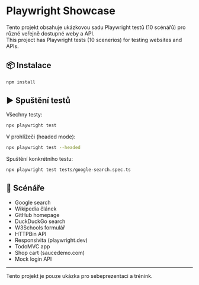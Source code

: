 # Playwright Showcase

Tento projekt obsahuje ukázkovou sadu Playwright testů (10 scénářů) pro různé veřejně dostupné weby a API.  
This project has Playwright tests (10 scenerios) for testing websites and APIs. 

## 📦 Instalace

```bash
npm install
```

## ▶️ Spuštění testů

Všechny testy:

```bash
npx playwright test
```

V prohlížeči (headed mode):

```bash
npx playwright test --headed
```

Spuštění konkrétního testu:

```bash
npx playwright test tests/google-search.spec.ts
```

## 🧪 Scénáře
- Google search
- Wikipedia článek
- GitHub homepage
- DuckDuckGo search
- W3Schools formulář
- HTTPBin API
- Responsivita (playwright.dev)
- TodoMVC app
- Shop cart (saucedemo.com)
- Mock login API

---
Tento projekt je pouze ukázka pro sebeprezentaci a trénink.
